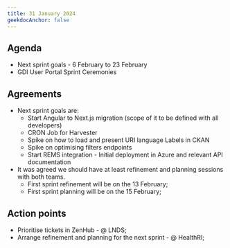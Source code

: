 ```yaml
---
title: 31 January 2024
geekdocAnchor: false
---
```


## Agenda
- Next sprint goals - 6 February to 23 February
- GDI User Portal Sprint Ceremonies

## Agreements
- Next sprint goals are:
  - Start Angular to Next.js migration (scope of it to be defined with all developers)
  - CRON Job for Harvester
  - Spike on how to load and present URI language Labels in CKAN
  - Spike on optimising filters endpoints
  - Start REMS integration - Initial deployment in Azure and relevant API documentation
- It was agreed we should have at least refinement and planning sessions with both teams.
  - First sprint refinement will be on the 13 February;
  - First sprint planning will be on the 15 February;

## Action points
- Prioritise tickets in ZenHub - @ LNDS;
- Arrange refinement and planning for the next sprint - @ HealthRI;